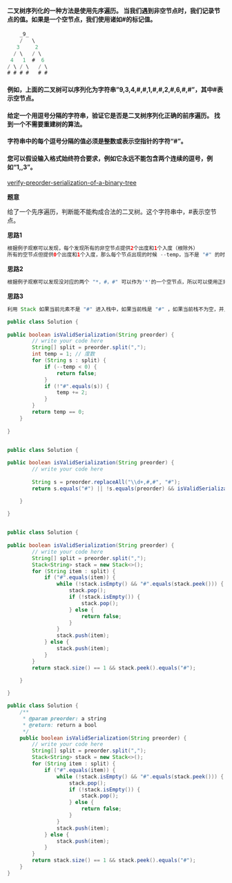 #### 二叉树序列化的一种方法是使用先序遍历。 当我们遇到非空节点时，我们记录节点的值。如果是一个空节点，我们使用诸如#的标记值。

```java
    _9_
    /   \
   3     2
  / \   / \
 4   1  #  6
/ \ / \   / \
# # # #   # #
```

#### 例如，上面的二叉树可以序列化为字符串”9,3,4,#,#,1,#,#,2,#,6,#,#”，其中#表示空节点。

#### 给定一个用逗号分隔的字符串，验证它是否是二叉树序列化正确的前序遍历。 找到一个不需要重建树的算法。

#### 字符串中的每个逗号分隔的值必须是整数或表示空指针的字符“#”。

#### 您可以假设输入格式始终符合要求，例如它永远不能包含两个连续的逗号，例如“1,,3”。



[verify-preorder-serialization-of-a-binary-tree](https://www.lintcode.com/problem/verify-preorder-serialization-of-a-binary-tree/description)



**题意**

给了一个先序遍历，判断能不能构成合法的二叉树。这个字符串中，#表示空节点。

**思路1**

```java
根据例子观察可以发现，每个发现所有的非空节点提供2个出度和1个入度（根除外）
所有的空节点但提供0个出度和1个入度，那么每个节点出现的时候 --temp，当不是 "#" 的时候 temp +=2，最好判断 temp 是不是为 0 即可
```

**思路2**

```java
根据例子观察可以发现没对应的两个 "*，#，#" 可以作为'*'的一个空节点，所以可以使用正则加上递归来实现。

```

**思路3**

```java
利用 Stack 如果当前元素不是 "#" 进入栈中，如果当前栈是 "#" ，如果当前栈不为空，并且栈顶不为空，出栈，在判断当前栈是否为空，不为空出栈，为空返回 false 
```





```java
public class Solution {
  
public boolean isValidSerialization(String preorder) {
        // write your code here
        String[] split = preorder.split(",");
        int temp = 1; // 度数
        for (String s : split) {
            if (--temp < 0) {
                return false;
            }
            if (!"#".equals(s)) {
                temp += 2;
            }
        }
        return temp == 0;
    }
  
} 
```





```java

public class Solution {
  
public boolean isValidSerialization(String preorder) {
        // write your code here
   
        String s = preorder.replaceAll("\\d+,#,#", "#");
        return s.equals("#") || !s.equals(preorder) && isValidSerialization(s);

    }
  
} 
```



```java

public class Solution {
  
public boolean isValidSerialization(String preorder) {
        // write your code here
        String[] split = preorder.split(",");
        Stack<String> stack = new Stack<>();
        for (String item : split) {
            if ("#".equals(item)) {
                while (!stack.isEmpty() && "#".equals(stack.peek())) {
                    stack.pop();
                    if (!stack.isEmpty()) {
                        stack.pop();
                    } else {
                        return false;
                    }
                }
                stack.push(item);
            } else {
                stack.push(item);
            }
        }
        return stack.size() == 1 && stack.peek().equals("#");

    }
  
} 

```



```java
public class Solution {
    /**
     * @param preorder: a string
     * @return: return a bool
     */
    public boolean isValidSerialization(String preorder) {
        // write your code here
        String[] split = preorder.split(",");
        Stack<String> stack = new Stack<>();
        for (String item : split) {
            if ("#".equals(item)) {
                while (!stack.isEmpty() && "#".equals(stack.peek())) {
                    stack.pop();
                    if (!stack.isEmpty()) {
                        stack.pop();
                    } else {
                        return false;
                    }
                }
                stack.push(item);
            } else {
                stack.push(item);
            }
        }
        return stack.size() == 1 && stack.peek().equals("#");
    }
}

```


